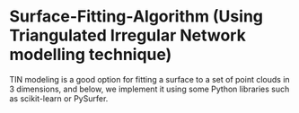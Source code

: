 # Surface-Fitting-Algorithm (Using Triangulated Irregular Network modelling technique)
TIN modeling is a good option for fitting a surface to a set of point clouds in 3 dimensions, and below, we implement it using some Python libraries such as scikit-learn or PySurfer.
